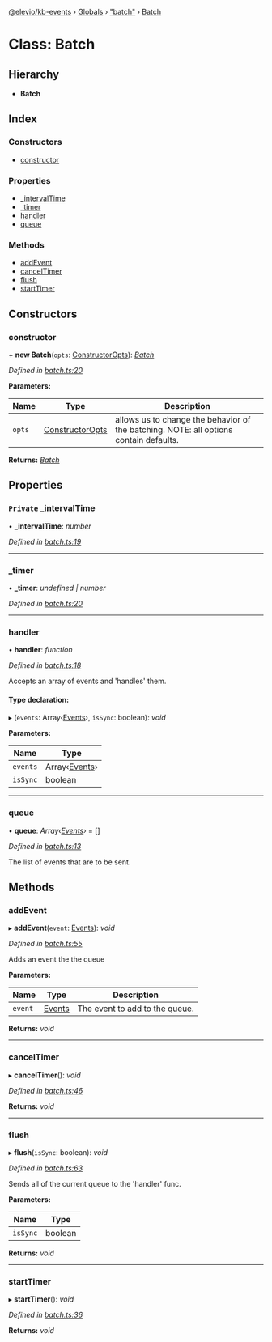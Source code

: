 [@elevio/kb-events](../README.md) › [Globals](../globals.md) › ["batch"](../modules/_batch_.md) › [Batch](_batch_.batch.md)

# Class: Batch

## Hierarchy

* **Batch**

## Index

### Constructors

* [constructor](_batch_.batch.md#constructor)

### Properties

* [_intervalTime](_batch_.batch.md#private-_intervaltime)
* [_timer](_batch_.batch.md#_timer)
* [handler](_batch_.batch.md#handler)
* [queue](_batch_.batch.md#queue)

### Methods

* [addEvent](_batch_.batch.md#addevent)
* [cancelTimer](_batch_.batch.md#canceltimer)
* [flush](_batch_.batch.md#flush)
* [startTimer](_batch_.batch.md#starttimer)

## Constructors

###  constructor

\+ **new Batch**(`opts`: [ConstructorOpts](../modules/_batch_.md#constructoropts)): *[Batch](_batch_.batch.md)*

*Defined in [batch.ts:20](https://github.com/elevio/kb-events/blob/b56fb39/src/batch.ts#L20)*

**Parameters:**

Name | Type | Description |
------ | ------ | ------ |
`opts` | [ConstructorOpts](../modules/_batch_.md#constructoropts) | allows us to change the behavior of the batching. NOTE: all options contain defaults.  |

**Returns:** *[Batch](_batch_.batch.md)*

## Properties

### `Private` _intervalTime

• **_intervalTime**: *number*

*Defined in [batch.ts:19](https://github.com/elevio/kb-events/blob/b56fb39/src/batch.ts#L19)*

___

###  _timer

• **_timer**: *undefined | number*

*Defined in [batch.ts:20](https://github.com/elevio/kb-events/blob/b56fb39/src/batch.ts#L20)*

___

###  handler

• **handler**: *function*

*Defined in [batch.ts:18](https://github.com/elevio/kb-events/blob/b56fb39/src/batch.ts#L18)*

Accepts an array of events and 'handles' them.

#### Type declaration:

▸ (`events`: Array‹[Events](../modules/_events_.md#events)›, `isSync`: boolean): *void*

**Parameters:**

Name | Type |
------ | ------ |
`events` | Array‹[Events](../modules/_events_.md#events)› |
`isSync` | boolean |

___

###  queue

• **queue**: *Array‹[Events](../modules/_events_.md#events)›* = []

*Defined in [batch.ts:13](https://github.com/elevio/kb-events/blob/b56fb39/src/batch.ts#L13)*

The list of events that are to be sent.

## Methods

###  addEvent

▸ **addEvent**(`event`: [Events](../modules/_events_.md#events)): *void*

*Defined in [batch.ts:55](https://github.com/elevio/kb-events/blob/b56fb39/src/batch.ts#L55)*

Adds an event the the queue

**Parameters:**

Name | Type | Description |
------ | ------ | ------ |
`event` | [Events](../modules/_events_.md#events) | The event to add to the queue.  |

**Returns:** *void*

___

###  cancelTimer

▸ **cancelTimer**(): *void*

*Defined in [batch.ts:46](https://github.com/elevio/kb-events/blob/b56fb39/src/batch.ts#L46)*

**Returns:** *void*

___

###  flush

▸ **flush**(`isSync`: boolean): *void*

*Defined in [batch.ts:63](https://github.com/elevio/kb-events/blob/b56fb39/src/batch.ts#L63)*

Sends all of the current queue to the 'handler' func.

**Parameters:**

Name | Type |
------ | ------ |
`isSync` | boolean |

**Returns:** *void*

___

###  startTimer

▸ **startTimer**(): *void*

*Defined in [batch.ts:36](https://github.com/elevio/kb-events/blob/b56fb39/src/batch.ts#L36)*

**Returns:** *void*

